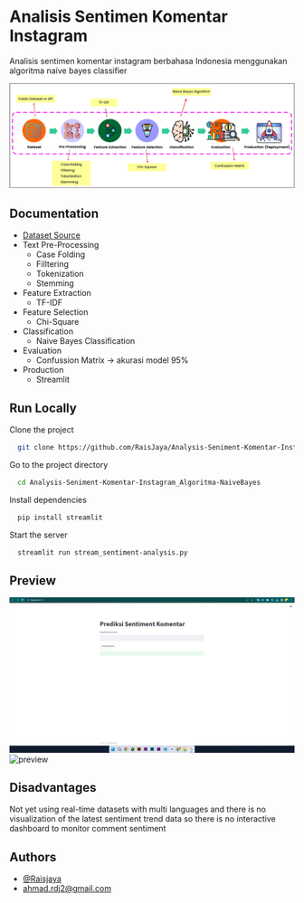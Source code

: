 
# Analisis Sentimen Komentar Instagram

Analisis sentimen komentar instagram berbahasa Indonesia menggunakan algoritma naive bayes classifier




![Logo](SentimentAnalysis-Flowchart.jpg)


## Documentation

- [Dataset Source](https://github.com/rizalespe/Dataset-Sentimen-Analisis-Bahasa-Indonesia)
- Text Pre-Processing 
    - Case Folding
    - Filltering
    - Tokenization
    - Stemming
- Feature Extraction
    - TF-IDF
- Feature Selection
    - Chi-Square
- Classification
    - Naive Bayes Classification
- Evaluation
    - Confussion Matrix -> akurasi model 95%
- Production
    - Streamlit
    
 



## Run Locally

Clone the project

```bash
  git clone https://github.com/RaisJaya/Analysis-Seniment-Komentar-Instagram_Algoritma-NaiveBayes
```

Go to the project directory

```bash
  cd Analysis-Seniment-Komentar-Instagram_Algoritma-NaiveBayes
```

Install dependencies

```bash
  pip install streamlit
```

Start the server

```bash
  streamlit run stream_sentiment-analysis.py
```


## Preview

![App Screenshot](ss.png)
![preview](https://github.com/RaisJaya/Analysis-Seniment-Komentar-Instagram_Algoritma-NaiveBayes/assets/61975603/abccbc60-375b-48db-b557-dd715afa3a72)





## Disadvantages

Not yet using real-time datasets with multi languages and there is no visualization of the latest sentiment trend data so there is no interactive dashboard to monitor comment sentiment


## Authors

- [@Raisjaya](https://www.github.com/Raisjaya)
- [ahmad.rdj2@gmail.com](mailto:ahmad.rdj2@gmail.com)
